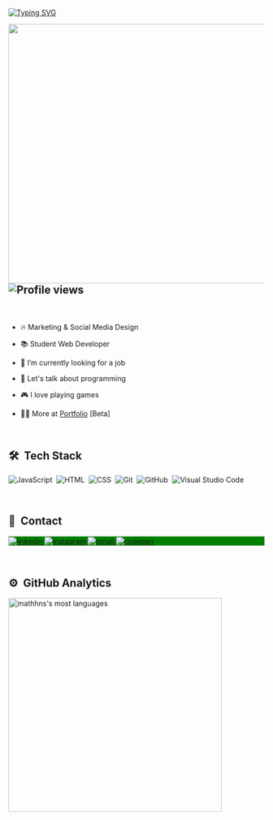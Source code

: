 [![Typing SVG](https://readme-typing-svg.herokuapp.com?color=7CFC00&size=25&center=true&vCenter=true&width=1000&lines=%3C+Ol%C3%A1+%F0%9F%91%8B%2C+me+chamo+Matheus!+%F0%9F%91%A8%E2%80%8D%F0%9F%92%BB+%2F%3E)](https://git.io/typing-svg)

<img align="right" height="510em" src="https://raw.githubusercontent.com/gist/mathhns/5a011697f26c4afd6e29ffb28573df60/raw/81401da9cde6bbbc9c7978cf5728cf83a0e77452/githubcard.svg" />

## <p align="left"> <img src="https://komarev.com/ghpvc/?username=mathhns&color=green" alt="Profile views"/></p>
<br>

- 🔥 Marketing & Social Media Design

- 📚 Student Web Developer

- 🔭 I’m currently looking for a job

- 💬 Let's talk about programming

- 🎮 I love playing games

- 👨‍💻 More at [Portfolio](https://mathhns.github.io/) [Beta]
<br>

## 🛠 &nbsp;Tech Stack

![JavaScript](https://img.shields.io/badge/-JavaScript-05122A?style=flat&logo=javascript)&nbsp;
![HTML](https://img.shields.io/badge/-HTML-05122A?style=flat&logo=HTML5)&nbsp;
![CSS](https://img.shields.io/badge/-CSS-05122A?style=flat&logo=CSS3&logoColor=1572B6)&nbsp;
![Git](https://img.shields.io/badge/-Git-05122A?style=flat&logo=git)&nbsp;
![GitHub](https://img.shields.io/badge/-GitHub-05122A?style=flat&logo=github)&nbsp;
![Visual Studio Code](https://img.shields.io/badge/-Visual%20Studio%20Code-05122A?style=flat&logo=visual-studio-code&logoColor=007ACC)&nbsp;

<br>

## 📌 &nbsp;Contact

<p align="left" style="background:green">
<a href="https://linkedin.com/in/mathhns">
  <img align="center" src="https://img.shields.io/badge/-Linkedin-05122A?style=flat&logo=linkedin" alt="linkedin"/>
</a>
<a href="https://instagram.com/mathhns">
 <img align="center" src="https://img.shields.io/badge/-Instagram-05122A?style=flat&logo=instagram" alt="instagram"/>
</a>
<a>
<a href="mailto:matheusnunessilva17@gmail.com">
 <img align="center" src="https://img.shields.io/badge/-Gmail-05122A?style=flat&logo=gmail" alt="gmail"/>
</a>
  <a href="https://codepen.io/mathhns" target="_blank">
  <img align="center" src="https://img.shields.io/badge/-Codepen-05122A?style=flat&logo=codepen" alt="codepen"/>
</a>
</p>
  
<br>
  
## ⚙️ &nbsp;GitHub Analytics

<p align="left">
  <img width="420em" src="https://github-readme-stats.vercel.app/api/top-langs/?username=mathhns&layout=compact&theme=chartreuse-dark" alt="mathhns's most languages"/>
</p>

<br>
